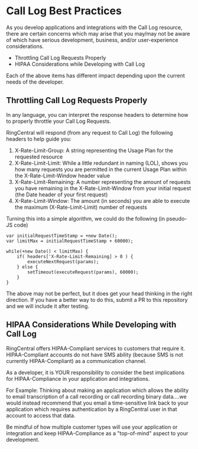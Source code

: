 # Call Log Best Practices

As you develop applications and integrations with the Call Log resource, there are certain concerns which may arise that you may/may not be aware of which have serious development, business, and/or user-experience considerations.

* Throttling Call Log Requests Properly
* HIPAA Considerations while Developing with Call Log

Each of the above items has different impact depending upon the current needs of the developer.

## Throttling Call Log Requests Properly

In any language, you can interpret the response headers to determine how to properly throttle your Call Log Requests.

RingCentral will respond (from any request to Call Log) the following headers to help guide you:

1. X-Rate-Limit-Group: A string representing the Usage Plan for the requested resource
2. X-Rate-Limit-Limit: While a little redundant in naming (LOL), shows you how many requests you are permitted in the current Usage Plan within the X-Rate-Limit-Window header value
3. X-Rate-Limit-Remaining: A number representing the amount of requests you have remaining in the X-Rate-Limit-Window from your initial request (the Date header of your first request)
4. X-Rate-Limit-Window: The amount (in seconds) you are able to execute the maximum (X-Rate-Limit-Limit) number of requests

Turning this into a simple algorithm, we could do the following (in pseudo-JS code)

```
var initialRequestTimeStamp = +new Date();
var limitMax = initialRequestTimeStamp + 60000);

while(+new Date() < limitMax) {
    if( headers['X-Rate-Limit-Remaining] > 0 ) {
        executeNextRequest(params);
    } else {
        setTimeout(executeRequest(params), 60000);
    }
}
```

The above may not be perfect, but it does get your head thinking in the right direction. If you have a better way to do this, submit a PR to this repository and we will include it after testing.


## HIPAA Considerations While Developing with Call Log

RingCentral offers HIPAA-Compliant services to customers that require it. HIPAA-Compliant accounts do not have SMS ability (because SMS is not currently HIPAA-Compliant) as a communication channel.

As a developer, it is YOUR responsibility to consider the best implications for HIPAA-Compliance in your application and integrations.

For Example: Thinking about making an application which allows the ability to email transcription of a call recording or call recording binary data....we would instead recommend that you email a time-sensitive link back to your application which requires authentication by a RingCentral user in that account to access that data.

Be mindful of how multiple customer types will use your application or integration and keep HIPAA-Compliance as a "top-of-mind" aspect to your development.


